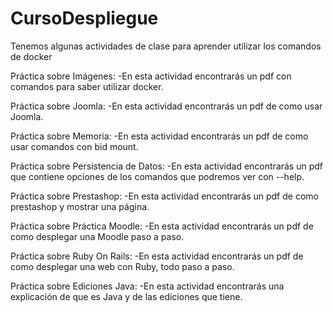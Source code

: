 # CursoDespliegue
Tenemos algunas actividades de clase para aprender utilizar los comandos de docker

Práctica sobre Imágenes:
-En esta actividad encontrarás un pdf con comandos para saber utilizar docker.

Práctica sobre Joomla:
-En esta actividad encontrarás un pdf de como usar Joomla.

Práctica sobre Memoria:
-En esta actividad encontrarás un pdf de como usar comandos con bid mount.

Práctica sobre Persistencia de Datos:
-En esta actividad encontrarás un pdf que contiene opciones de los comandos que podremos ver con --help.

Práctica sobre Prestashop:
-En esta actividad encontrarás un pdf de como prestashop y mostrar una página.

Práctica sobre Práctica Moodle:
-En esta actividad encontrarás un pdf de como desplegar una Moodle paso a paso.

Práctica sobre Ruby On Rails:
-En esta actividad encontrarás un pdf de como desplegar una web con Ruby, todo paso a paso.

Práctica sobre Ediciones Java:
-En esta actividad encontrarás una explicación de que es Java y de las ediciones que tiene.
